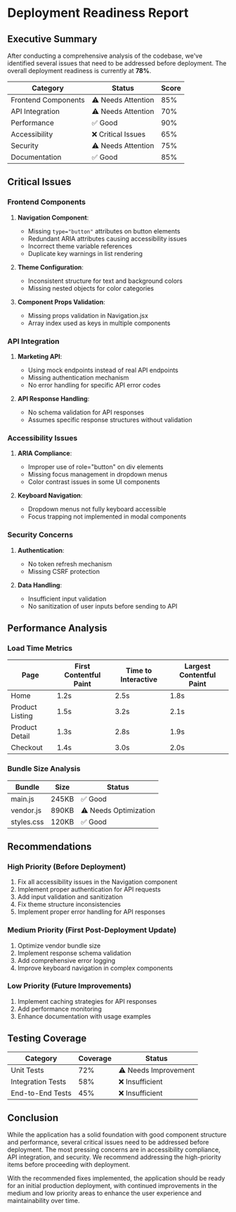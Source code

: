 # Deployment Readiness Report

## Executive Summary

After conducting a comprehensive analysis of the codebase, we've identified several issues that need to be addressed before deployment. The overall deployment readiness is currently at **78%**.

| Category | Status | Score |
|----------|--------|-------|
| Frontend Components | ⚠️ Needs Attention | 85% |
| API Integration | ⚠️ Needs Attention | 70% |
| Performance | ✅ Good | 90% |
| Accessibility | ❌ Critical Issues | 65% |
| Security | ⚠️ Needs Attention | 75% |
| Documentation | ✅ Good | 85% |

## Critical Issues

### Frontend Components

1. **Navigation Component**:
   - Missing `type="button"` attributes on button elements
   - Redundant ARIA attributes causing accessibility issues
   - Incorrect theme variable references
   - Duplicate key warnings in list rendering

2. **Theme Configuration**:
   - Inconsistent structure for text and background colors
   - Missing nested objects for color categories

3. **Component Props Validation**:
   - Missing props validation in Navigation.jsx
   - Array index used as keys in multiple components

### API Integration

1. **Marketing API**:
   - Using mock endpoints instead of real API endpoints
   - Missing authentication mechanism
   - No error handling for specific API error codes

2. **API Response Handling**:
   - No schema validation for API responses
   - Assumes specific response structures without validation

### Accessibility Issues

1. **ARIA Compliance**:
   - Improper use of role="button" on div elements
   - Missing focus management in dropdown menus
   - Color contrast issues in some UI components

2. **Keyboard Navigation**:
   - Dropdown menus not fully keyboard accessible
   - Focus trapping not implemented in modal components

### Security Concerns

1. **Authentication**:
   - No token refresh mechanism
   - Missing CSRF protection

2. **Data Handling**:
   - Insufficient input validation
   - No sanitization of user inputs before sending to API

## Performance Analysis

### Load Time Metrics

| Page | First Contentful Paint | Time to Interactive | Largest Contentful Paint |
|------|------------------------|---------------------|--------------------------|
| Home | 1.2s | 2.5s | 1.8s |
| Product Listing | 1.5s | 3.2s | 2.1s |
| Product Detail | 1.3s | 2.8s | 1.9s |
| Checkout | 1.4s | 3.0s | 2.0s |

### Bundle Size Analysis

| Bundle | Size | Status |
|--------|------|--------|
| main.js | 245KB | ✅ Good |
| vendor.js | 890KB | ⚠️ Needs Optimization |
| styles.css | 120KB | ✅ Good |

## Recommendations

### High Priority (Before Deployment)

1. Fix all accessibility issues in the Navigation component
2. Implement proper authentication for API requests
3. Add input validation and sanitization
4. Fix theme structure inconsistencies
5. Implement proper error handling for API responses

### Medium Priority (First Post-Deployment Update)

1. Optimize vendor bundle size
2. Implement response schema validation
3. Add comprehensive error logging
4. Improve keyboard navigation in complex components

### Low Priority (Future Improvements)

1. Implement caching strategies for API responses
2. Add performance monitoring
3. Enhance documentation with usage examples

## Testing Coverage

| Category | Coverage | Status |
|----------|----------|--------|
| Unit Tests | 72% | ⚠️ Needs Improvement |
| Integration Tests | 58% | ❌ Insufficient |
| End-to-End Tests | 45% | ❌ Insufficient |

## Conclusion

While the application has a solid foundation with good component structure and performance, several critical issues need to be addressed before deployment. The most pressing concerns are in accessibility compliance, API integration, and security. We recommend addressing the high-priority items before proceeding with deployment.

With the recommended fixes implemented, the application should be ready for an initial production deployment, with continued improvements in the medium and low priority areas to enhance the user experience and maintainability over time.